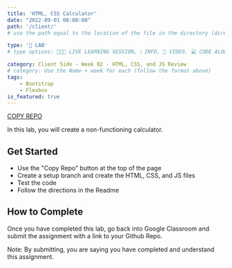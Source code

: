 ```yaml
---
title: 'HTML, CSS Calculator'
date: "2022-09-01 08:00:00"
path: '/client/'
# use the path equal to the location of the file in the directory (directory structure)

type: '🥼 LAB'
# type options: 👩🏽‍🏫 LIVE LEARNING SESSION, ℹ️ INFO, 🎥 VIDEO, 💻 CODE ALONG, 🥼 LAB, ↩️ REVIEW/NOTES, 👥 GROUP LEARNING, 👷🏼‍♂️ GROUP PROJECT, 🧠 ASSESSMENT, 📝 ASSIGNMENT

category: Client Side - Week 02 - HTML, CSS, and JS Review
# category: Use the Name + week for each (follow the format above)
tags: 
    - Bootstrap
    - Flexbox
is_featured: true
---
```

<a class="rn-button btn-purple" href="https://githubtools.reppedintech.com/u/codetracker-learning/LAB-calculator" target="_blank">COPY REPO</a>

In this lab, you will create a non-functioning calculator.

## Get Started
- Use the "Copy Repo" button at the top of the page
- Create a setup branch and create the HTML, CSS, and JS files
- Test the code
- Follow the directions in the Readme

## How to Complete
Once you have completed this lab, go back into Google Classroom and submit the assignment with a link to your Github Repo.


Note: By submitting, you are saying you have completed and understand this assignment.

